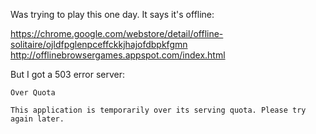 Was trying to play this one day. It says it's offline:

https://chrome.google.com/webstore/detail/offline-solitaire/ojldfpglenpceffckkjhajofdbpkfgmn
http://offlinebrowsergames.appspot.com/index.html

But I got a 503 error server:
```
Over Quota

This application is temporarily over its serving quota. Please try again later.
```


